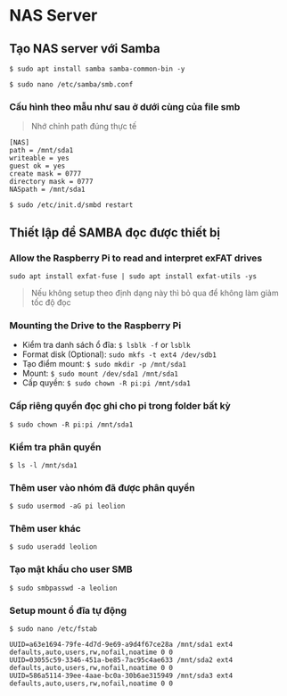 # NAS Server

## Tạo NAS server với Samba

`$ sudo apt install samba samba-common-bin -y`

`$ sudo nano /etc/samba/smb.conf`

### Cấu hình theo mẫu như sau ở dưới cùng của file smb

> Nhớ chỉnh path đúng thực tế

```
[NAS]
path = /mnt/sda1
writeable = yes
guest ok = yes
create mask = 0777
directory mask = 0777
NASpath = /mnt/sda1
```

`$ sudo /etc/init.d/smbd restart`

## Thiết lập để SAMBA đọc được thiết bị

### Allow the Raspberry Pi to read and interpret exFAT drives

`sudo apt install exfat-fuse | sudo apt install exfat-utils -ys`

> Nếu không setup theo định dạng này thì bỏ qua để không làm giảm tốc độ đọc

### Mounting the Drive to the Raspberry Pi

* Kiểm tra danh sách ổ đĩa: `$ lsblk -f` or `lsblk`
* Format disk (Optional): `sudo mkfs -t ext4 /dev/sdb1`
* Tạo điểm mount: `$ sudo mkdir -p /mnt/sda1`
* Mount: `$ sudo mount /dev/sda1 /mnt/sda1`
* Cấp quyền: `$ sudo chown -R pi:pi /mnt/sda1`

### Cấp riêng quyền đọc ghi cho pi trong folder bất kỳ

`$ sudo chown -R pi:pi /mnt/sda1`

### Kiểm tra phân quyền

`$ ls -l /mnt/sda1`

### Thêm user vào nhóm đã được phân quyền

`$ sudo usermod -aG pi leolion`

### Thêm user khác

`$ sudo useradd leolion`

### Tạo mật khẩu cho user SMB

`$ sudo smbpasswd -a leolion`

### Setup mount ổ đĩa tự động

`$ sudo nano /etc/fstab`

```
UUID=a63e1694-79fe-4d7d-9e69-a9d4f67ce28a /mnt/sda1 ext4 defaults,auto,users,rw,nofail,noatime 0 0
UUID=03055c59-3346-451a-be85-7ac95c4ae633 /mnt/sda2 ext4 defaults,auto,users,rw,nofail,noatime 0 0
UUID=586a5114-39ee-4aae-bc0a-30b6ae315949 /mnt/sda3 ext4 defaults,auto,users,rw,nofail,noatime 0 0
```
